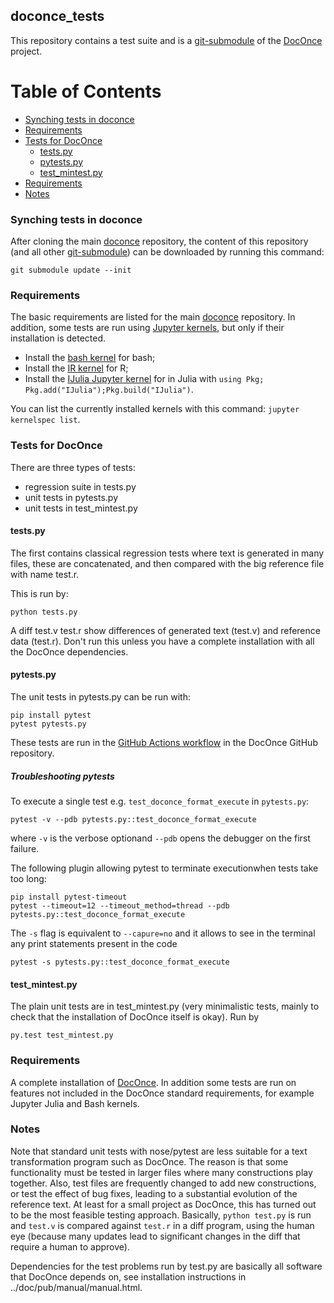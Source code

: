 ## doconce_tests
This repository contains a test suite and is a [git-submodule](https://git-scm.com/book/en/v2/Git-Tools-Submodules) of the [DocOnce](https://github.com/doconce/doconce) project. 


# Table of Contents
- [Synching tests in doconce](#synching-tests-in-doconce)
- [Requirements](#requirements)
- [Tests for DocOnce](#tests-for-doconce)
  * [tests.py](#testspy)
  * [pytests.py](#pytestspy)
  * [test_mintest.py](#test_mintestpy)
- [Requirements](#requirements)
- [Notes](#notes)


### Synching tests in doconce
After cloning the main [doconce](https://github.com/doconce/doconce) repository, the content of this repository (and all other [git-submodule](https://git-scm.com/book/en/v2/Git-Tools-Submodules)) can be downloaded by running this command:

```
git submodule update --init
```

### Requirements
The basic requirements are listed for the main [doconce](https://github.com/doconce/doconce) repository. 
In addition, some tests are run using [Jupyter kernels](https://github.com/jupyter/jupyter/wiki/Jupyter-kernels), but only if their installation is detected. 

- Install the [bash kernel](https://github.com/takluyver/bash_kernel) for bash;
- Install the [IR kernel](https://irkernel.github.io/installation/) for R;
- Install the [IJulia Jupyter kernel](https://github.com/JuliaLang/IJulia.jl) for in Julia with `using Pkg; Pkg.add("IJulia");Pkg.build("IJulia")`.

You can list the currently installed kernels with this command: `jupyter kernelspec list`. 


### Tests for DocOnce
There are three types of tests:

 * regression suite in tests.py 
 * unit tests in pytests.py
 * unit tests in test_mintest.py

#### tests.py
The first contains classical regression tests where text is
generated in many files, these are concatenated, and then
compared with the big reference file with name test.r.

This is run by:

```
python tests.py
```

A diff test.v test.r show differences of generated text
(test.v) and reference data (test.r). Don't run this unless you have
a complete installation with all the DocOnce dependencies.


#### pytests.py
The unit tests in pytests.py can be run with:

```
pip install pytest
pytest pytests.py
```

These tests are run in the [GitHub Actions workflow](https://github.com/doconce/doconce/blob/main/.github/workflows/python-package.yml) in the DocOnce GitHub repository.


##### Troubleshooting pytests

To execute a single test e.g. `test_doconce_format_execute` in `pytests.py`: 

```
pytest -v --pdb pytests.py::test_doconce_format_execute
```

where `-v` is the verbose optionand `--pdb` opens the debugger on the first failure. 

The following plugin allowing pytest to terminate executionwhen tests take too long:

```
pip install pytest-timeout
pytest --timeout=12 --timeout_method=thread --pdb pytests.py::test_doconce_format_execute  
```  

The `-s` flag is equivalent to `--capure=no` and it allows to see in the terminal any print statements present in the code

```
pytest -s pytests.py::test_doconce_format_execute
```

#### test_mintest.py
The plain unit tests are in test_mintest.py (very minimalistic tests,
mainly to check that the installation of DocOnce itself is okay). Run
by

```
py.test test_mintest.py
```


### Requirements 
A complete installation of [DocOnce](https://github.com/doconce/doconce). 
In addition some tests are run on features not included in the DocOnce standard requirements, for example Jupyter Julia and Bash kernels. 


### Notes
Note that standard unit tests with nose/pytest are less suitable for a
text transformation program such as DocOnce. The reason is that some
functionality must be tested in larger files where many constructions
play together. Also, test files are frequently changed to add new
constructions, or test the effect of bug fixes, leading to a substantial
evolution of the reference text. At least for a small project as
DocOnce, this has turned out to be the most feasible testing approach.
Basically, `python test.py` is run and `test.v` is compared against
`test.r` in a diff program, using the human eye (because many updates lead
to significant changes in the diff that require a human to approve).

Dependencies for the test problems run by test.py are
basically all software that DocOnce depends on, see
installation instructions in ../doc/pub/manual/manual.html.
